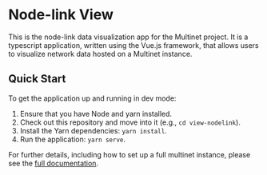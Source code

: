 # Node-link View

This is the node-link data visualization app for the Multinet project. It is a typescript application, written using the Vue.js framework, that allows users to visualize network data hosted on a Multinet instance.

## Quick Start

To get the application up and running in dev mode:

1. Ensure that you have Node and yarn installed.
1. Check out this repository and move into it (e.g., `cd view-nodelink`).
1. Install the Yarn dependencies: `yarn install`.
1. Run the application: `yarn serve`.

For further details, including how to set up a full multinet instance, please see the [full documentation](https://multinet-app.readthedocs.io).